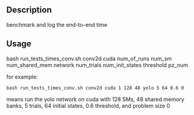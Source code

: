 ## Description

benchmark and log the end-to-end time

## Usage

bash run_tests_times_conv.sh conv2d cuda num_of_runs num_sm num_shared_mem network num_trials num_init_states threshold pz_num

for example:

```
bash run_tests_times_conv.sh conv2d cuda 1 128 48 yolo 5 64 0.6 0
```

means run the yolo network on cuda with 128 SMs, 48 shared memory banks, 5 trials, 64 initial states, 0.6 threshold, and problem size 0
